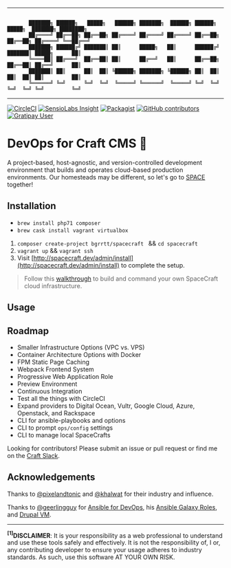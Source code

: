 <hr>

```

       ███████╗ ██████╗   █████╗   ██████╗ ███████╗  ██████╗ ██████╗   █████╗  ███████╗ ████████╗   
       ██╔════╝ ██╔══██╗ ██╔══██╗ ██╔════╝ ██╔════╝ ██╔════╝ ██╔══██╗ ██╔══██╗ ██╔════╝ ╚══██╔══╝   
       ███████╗ ██████╔╝ ███████║ ██║      █████╗   ██║      ██████╔╝ ███████║ █████╗      ██║      
       ╚════██║ ██╔═══╝  ██╔══██║ ██║      ██╔══╝   ██║      ██╔══██╗ ██╔══██║ ██╔══╝      ██║      
       ███████║ ██║      ██║  ██║ ╚██████╗ ███████╗ ╚██████╗ ██║  ██║ ██║  ██║ ██║         ██║      
       ╚══════╝ ╚═╝      ╚═╝  ╚═╝  ╚═════╝ ╚══════╝  ╚═════╝ ╚═╝  ╚═╝ ╚═╝  ╚═╝ ╚═╝         ╚═╝      

```

<hr>

 [![CircleCI](https://img.shields.io/circleci/project/github/bgrrtt/spacecraft.svg)](https://circleci.com/gh/bgrrtt/spacecraft) [![SensioLabs Insight](https://img.shields.io/sensiolabs/i/703a950d-b8ec-478f-a1dc-82c120743e31.svg)](https://insight.sensiolabs.com/projects/703a950d-b8ec-478f-a1dc-82c120743e31) [![Packagist](https://img.shields.io/packagist/dt/bgrrtt/spacecraft.svg)](https://packagist.org/packages/bgrrtt/spacecraft) [![GitHub contributors](https://img.shields.io/github/contributors/bgrrtt/spacecraft.svg)](https://github.com/bgrrtt/spacecraft/graphs/contributors) [![Gratipay User](https://img.shields.io/gratipay/user/bgrrtt.svg)](https://gratipay.com/SpaceCraft/)


# DevOps for Craft CMS 🚀
A project-based, host-agnostic, and version-controlled development environment that builds and operates cloud-based production environments. Our homesteads may be different, so let's go to [SPACE](https://www.youtube.com/watch?v=S6R3MiAv9ac) together!

## Installation
- `brew install php71 composer`
- `brew cask install vagrant virtualbox`


1. `composer create-project bgrrtt/spacecraft ` && `cd spacecraft`
2. `vagrant up` && `vagrant ssh`
3. Visit [http://spacecraft.dev/admin/install](http://spacecraft.dev/admin/install) to complete the setup.

> Follow this [walkthrough](#) to build and command your own SpaceCraft cloud infrastructure.

## Usage

## Roadmap
- Smaller Infrastructure Options (VPC vs. VPS)
- Container Architecture Options with Docker
- FPM Static Page Caching
- Webpack Frontend System
- Progressive Web Application Role
- Preview Environment
- Continuous Integration
- Test all the things with CircleCI
- Expand providers to Digital Ocean, Vultr, Google Cloud, Azure, Openstack, and Rackspace
- CLI for ansible-playbooks and options
- CLI to prompt `ops/config` settings
- CLI to manage local SpaceCrafts

Looking for contributors! Please submit an issue or pull request or find me on the [Craft Slack]().

## Acknowledgements
Thanks to [@pixelandtonic]() and [@khalwat]() for their industry and influence.

Thanks to [@geerlingguy]() for [Ansible for DevOps](), his [Ansible Galaxy Roles](), and [Drupal VM]().

---
**<a name="footnote1"><sup>[1]</sup></a>DISCLAIMER**: It is your responsibility as a web professional to understand and use these tools safely and effectively. It is not the responsibility of, I or, any contributing developer to ensure your usage adheres to industry standards. As such, use this software AT YOUR OWN RISK.
<!-- <a name="footnote2">2</a>: <sup>[2](#footnote2)</sup>
<a name="footnote3">3</a>: <sup>[3](#footnote3)</sup>
<a name="footnote4">4</a>: <sup>[4](#footnote4)</sup>
<a name="footnote5">5</a>: <sup>[5](#footnote5)</sup> -->
